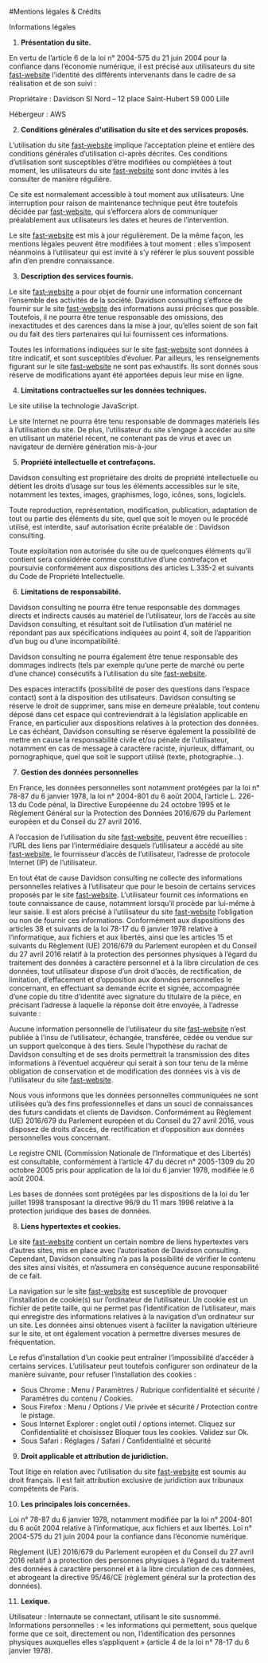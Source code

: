 #Mentions légales & Crédits

Informations légales


1. __Présentation du site.__ 

En vertu de l’article 6 de la loi n° 2004-575 du 21 juin 2004 pour la confiance dans l’économie numérique, il est précisé aux utilisateurs du site [fast-website](http://www.davidson.fr) l’identité des différents intervenants dans le cadre de sa réalisation et de son suivi :

Propriétaire : Davidson SI Nord – 12 place Saint-Hubert 59 000 Lille

Hébergeur : AWS

2. __Conditions générales d'utilisation du site et des services proposés.__  

L’utilisation du site [fast-website](http://www.davidson.fr) implique l’acceptation pleine et entière des conditions générales d’utilisation ci-après décrites. Ces conditions d’utilisation sont susceptibles d’être modifiées ou complétées à tout moment, les utilisateurs du site [fast-website](http://www.davidson.fr) sont donc invités à les consulter de manière régulière.

Ce site est normalement accessible à tout moment aux utilisateurs. Une interruption pour raison de maintenance technique peut être toutefois décidée par [fast-website](http://www.davidson.fr), qui s’efforcera alors de communiquer préalablement aux utilisateurs les dates et heures de l’intervention.

Le site [fast-website](http://www.davidson.fr) est mis à jour régulièrement. De la même façon, les mentions légales peuvent être modifiées à tout moment : elles s’imposent néanmoins à l’utilisateur qui est invité à s’y référer le plus souvent possible afin d’en prendre connaissance.

3. __Description des services fournis.__  

Le site [fast-website](http://www.davidson.fr) a pour objet de fournir une information concernant l’ensemble des activités de la société. Davidson consulting s’efforce de fournir sur le site [fast-website](http://www.davidson.fr) des informations aussi précises que possible. Toutefois, il ne pourra être tenue responsable des omissions, des inexactitudes et des carences dans la mise à jour, qu’elles soient de son fait ou du fait des tiers partenaires qui lui fournissent ces informations.

Toutes les informations indiquées sur le site [fast-website](http://www.davidson.fr) sont données à titre indicatif, et sont susceptibles d’évoluer. Par ailleurs, les renseignements figurant sur le site [fast-website](http://www.davidson.fr) ne sont pas exhaustifs. Ils sont donnés sous réserve de modifications ayant été apportées depuis leur mise en ligne.

4. __Limitations contractuelles sur les données techniques.__  

Le site utilise la technologie JavaScript.

Le site Internet ne pourra être tenu responsable de dommages matériels liés à l’utilisation du site. De plus, l’utilisateur du site s’engage à accéder au site en utilisant un matériel récent, ne contenant pas de virus et avec un navigateur de dernière génération mis-à-jour

5. __Propriété intellectuelle et contrefaçons.__  

Davidson consulting est propriétaire des droits de propriété intellectuelle ou détient les droits d’usage sur tous les éléments accessibles sur le site, notamment les textes, images, graphismes, logo, icônes, sons, logiciels.

Toute reproduction, représentation, modification, publication, adaptation de tout ou partie des éléments du site, quel que soit le moyen ou le procédé utilisé, est interdite, sauf autorisation écrite préalable de : Davidson consulting.

Toute exploitation non autorisée du site ou de quelconques éléments qu’il contient sera considérée comme constitutive d’une contrefaçon et poursuivie conformément aux dispositions des articles L.335-2 et suivants du Code de Propriété Intellectuelle.

6. __Limitations de responsabilité.__  

Davidson consulting ne pourra être tenue responsable des dommages directs et indirects causés au matériel de l’utilisateur, lors de l’accès au site Davidson consulting, et résultant soit de l’utilisation d’un matériel ne répondant pas aux spécifications indiquées au point 4, soit de l’apparition d’un bug ou d’une incompatibilité.

Davidson consulting ne pourra également être tenue responsable des dommages indirects (tels par exemple qu’une perte de marché ou perte d’une chance) consécutifs à l’utilisation du site [fast-website](http://www.davidson.fr).

Des espaces interactifs (possibilité de poser des questions dans l’espace contact) sont à la disposition des utilisateurs. Davidson consulting se réserve le droit de supprimer, sans mise en demeure préalable, tout contenu déposé dans cet espace qui contreviendrait à la législation applicable en France, en particulier aux dispositions relatives à la protection des données. Le cas échéant, Davidson consulting se réserve également la possibilité de mettre en cause la responsabilité civile et/ou pénale de l’utilisateur, notamment en cas de message à caractère raciste, injurieux, diffamant, ou pornographique, quel que soit le support utilisé (texte, photographie…).

7. __Gestion des données personnelles__  

En France, les données personnelles sont notamment protégées par la loi n° 78-87 du 6 janvier 1978, la loi n° 2004-801 du 6 août 2004, l’article L. 226-13 du Code pénal, la Directive Européenne du 24 octobre 1995 et le Règlement Général sur la Protection des Données 2016/679 du Parlement européen et du Conseil du 27 avril 2016.

A l’occasion de l’utilisation du site [fast-website](http://www.davidson.fr), peuvent être recueillies : l’URL des liens par l’intermédiaire desquels l’utilisateur a accédé au site [fast-website](http://www.davidson.fr), le fournisseur d’accès de l’utilisateur, l’adresse de protocole Internet (IP) de l’utilisateur.

En tout état de cause Davidson consulting ne collecte des informations personnelles relatives à l’utilisateur que pour le besoin de certains services proposés par le site [fast-website](http://www.davidson.fr). L’utilisateur fournit ces informations en toute connaissance de cause, notamment lorsqu’il procède par lui-même à leur saisie. Il est alors précisé à l’utilisateur du site [fast-website](http://www.davidson.fr) l’obligation ou non de fournir ces informations.
Conformément aux dispositions des articles 38 et suivants de la loi 78-17 du 6 janvier 1978 relative à l’informatique, aux fichiers et aux libertés, ainsi que les articles 15 et suivants du Règlement (UE) 2016/679 du Parlement européen et du Conseil du 27 avril 2016 relatif à la protection des personnes physiques à l’égard du traitement des données à caractère personnel et à la libre circulation de ces données, tout utilisateur dispose d’un droit d’accès, de rectification, de limitation, d’effacement  et d’opposition aux données personnelles le concernant, en effectuant sa demande écrite et signée, accompagnée d’une copie du titre d’identité avec signature du titulaire de la pièce, en précisant l’adresse à laquelle la réponse doit être envoyée, à l’adresse suivante :

Aucune information personnelle de l’utilisateur du site [fast-website](http://www.davidson.fr) n’est publiée à l’insu de l’utilisateur, échangée, transférée, cédée ou vendue sur un support quelconque à des tiers. Seule l’hypothèse du rachat de Davidson consulting et de ses droits permettrait la transmission des dites informations à l’éventuel acquéreur qui serait à son tour tenu de la même obligation de conservation et de modification des données vis à vis de l’utilisateur du site [fast-website](http://www.davidson.fr).

Nous vous informons que les données personnelles communiquées ne sont utilisées qu’à des fins professionnelles et dans un souci de connaissances des futurs candidats et clients de Davidson. Conformément au Règlement (UE) 2016/679 du Parlement européen et du Conseil du 27 avril 2016, vous disposez de droits d’accès, de rectification et d’opposition aux données personnelles vous concernant. 

Le registre CNIL (Commission Nationale de l’Informatique et des Libertés) est consultable, conformément à l’article 47 du décret n° 2005-1309 du 20 octobre 2005 pris pour application de la loi du 6 janvier 1978, modifiée le 6 août 2004.

Les bases de données sont protégées par les dispositions de la loi du 1er juillet 1998 transposant la directive 96/9 du 11 mars 1996 relative à la protection juridique des bases de données.

8. __Liens hypertextes et cookies.__  

Le site [fast-website](http://www.davidson.fr) contient un certain nombre de liens hypertextes vers d’autres sites, mis en place avec l’autorisation de Davidson consulting. Cependant, Davidson consulting n’a pas la possibilité de vérifier le contenu des sites ainsi visités, et n’assumera en conséquence aucune responsabilité de ce fait.

La navigation sur le site [fast-website](http://www.davidson.fr) est susceptible de provoquer l’installation de cookie(s) sur l’ordinateur de l’utilisateur. Un cookie est un fichier de petite taille, qui ne permet pas l’identification de l’utilisateur, mais qui enregistre des informations relatives à la navigation d’un ordinateur sur un site. Les données ainsi obtenues visent à faciliter la navigation ultérieure sur le site, et ont également vocation à permettre diverses mesures de fréquentation.

Le refus d’installation d’un cookie peut entraîner l’impossibilité d’accéder à certains services. L’utilisateur peut toutefois configurer son ordinateur de la manière suivante, pour refuser l’installation des cookies :

- Sous Chrome : Menu / Paramètres / Rubrique confidentialité et sécurité / Paramètres du contenu / Cookies.
- Sous Firefox : Menu / Options / Vie privée et sécurité / Protection contre le pistage.
- Sous Internet Explorer : onglet outil / options internet. Cliquez sur Confidentialité et choisissez Bloquer tous les cookies. Validez sur Ok.
- Sous Safari : Réglages / Safari / Confidentialité et sécurité

9. __Droit applicable et attribution de juridiction.__  

Tout litige en relation avec l’utilisation du site [fast-website](http://www.davidson.fr) est soumis au droit français. Il est fait attribution exclusive de juridiction aux tribunaux compétents de Paris.

10. __Les principales lois concernées.__  

Loi n° 78-87 du 6 janvier 1978, notamment modifiée par la loi n° 2004-801 du 6 août 2004 relative à l’informatique, aux fichiers et aux libertés.
Loi n° 2004-575 du 21 juin 2004 pour la confiance dans l’économie numérique.

Règlement (UE) 2016/679 du Parlement européen et du Conseil du 27 avril 2016 relatif à a protection des personnes physiques à l’égard du traitement des données à caractère personnel et à la libre circulation de ces données, et abrogeant la directive 95/46/CE (règlement général sur la protection des données).

11. __Lexique.__  

Utilisateur : Internaute se connectant, utilisant le site susnommé.
Informations personnelles : « les informations qui permettent, sous quelque forme que ce soit, directement ou non, l’identification des personnes physiques auxquelles elles s’appliquent » (article 4 de la loi n° 78-17 du 6 janvier 1978).

